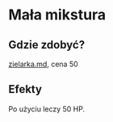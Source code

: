 # Mała mikstura

## Gdzie zdobyć?

[zielarka.md](../../sklepy/zielarka.md "mention"), cena 50

## Efekty

Po użyciu leczy 50 HP.
